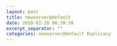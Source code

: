 ```yaml
---
layout: post
title: newserver@default
date: 2018-02-28 06:39:39
excerpt_separator: ""
categories: newserver@default Duplicacy
---
```

```

```
